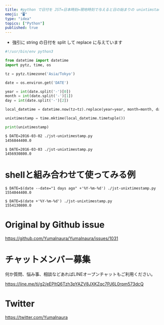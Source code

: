 ```yaml
---
title: #python で日付を JST=日本時刻=現地時刻で与えると日の始まりの unixtimstamp を出力する例
emoji: "🖥"
type: "idea"
topics: ["Python"]
published: true
---
```


- 強引に string の日付を split して replace に与えています

```py
#!/usr/bin/env python3

from datetime import datetime
import pytz, time, os

tz = pytz.timezone('Asia/Tokyo')

date = os.environ.get('DATE')

year = int(date.split('-')[0])
month = int(date.split('-')[1])
day = int(date.split('-')[2])

local_datetime = datetime.now(tz=tz).replace(year=year, month=month, day=day, hour=0, minute=0, second=0, microsecond=0)

unixtimestamp = time.mktime(local_datetime.timetuple())

print(unixtimestamp)
```

```sh
$ DATE=2016-03-02 ./jst-unixtimestamp.py
1456844400.0
```

```sh
$ DATE=2016-03-03 ./jst-unixtimestamp.py
1456930800.0
```

# shellと組み合わせて使ってみる例

```
$ DATE=$(date --date="1 days ago" +'%Y-%m-%d') ./jst-unixtimestamp.py
1554044400.0
```

```
$ DATE=$(date +'%Y-%m-%d') ./jst-unixtimestamp.py
1554130800.0
```

# Original by Github issue

https://github.com/YumaInaura/YumaInaura/issues/1031








<!-- Update From Qiita API -->

# チャットメンバー募集


何か質問、悩み事、相談などあればLINEオープンチャットもご利用ください。

https://line.me/ti/g2/eEPltQ6Tzh3pYAZV8JXKZqc7PJ6L0rpm573dcQ





# Twitter


https://twitter.com/YumaInaura


<!-- Update From Qiita API -->


